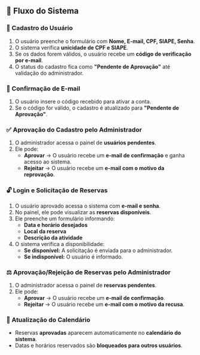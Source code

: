 ## 🔄 Fluxo do Sistema  

### 📝 Cadastro do Usuário  
1. O usuário preenche o formulário com **Nome, E-mail, CPF, SIAPE, Senha**.  
2. O sistema verifica **unicidade de CPF e SIAPE**.  
3. Se os dados forem válidos, o usuário recebe um **código de verificação por e-mail**.  
4. O status do cadastro fica como **"Pendente de Aprovação"** até validação do administrador.  

### 📧 Confirmação de E-mail  
1. O usuário insere o código recebido para ativar a conta.  
2. Se o código for válido, o cadastro é atualizado para **"Pendente de Aprovação"**.  

### ✅ Aprovação do Cadastro pelo Administrador  
1. O administrador acessa o painel de **usuários pendentes**.  
2. Ele pode:  
   - **Aprovar** → O usuário recebe um **e-mail de confirmação** e ganha acesso ao sistema.  
   - **Rejeitar** → O usuário recebe um **e-mail com o motivo da reprovação**.  

### 🔓 Login e Solicitação de Reservas  
1. O usuário aprovado acessa o sistema com **e-mail e senha**.  
2. No painel, ele pode visualizar as **reservas disponíveis**.  
3. Ele preenche um formulário informando:  
   - **Data e horário desejados**  
   - **Local da reserva**  
   - **Descrição da atividade**  
4. O sistema verifica a disponibilidade:  
   - **Se disponível:** A solicitação é enviada para o administrador.  
   - **Se indisponível:** O usuário é informado.  

### ⚖️ Aprovação/Rejeição de Reservas pelo Administrador  
1. O administrador acessa o painel de **reservas pendentes**.  
2. Ele pode:  
   - **Aprovar** → O usuário recebe um **e-mail de confirmação**.  
   - **Rejeitar** → O usuário recebe um **e-mail com o motivo da recusa**.  

### 📆 Atualização do Calendário  
- Reservas **aprovadas** aparecem automaticamente no **calendário do sistema**.  
- Datas e horários reservados são **bloqueados para outros usuários**.  